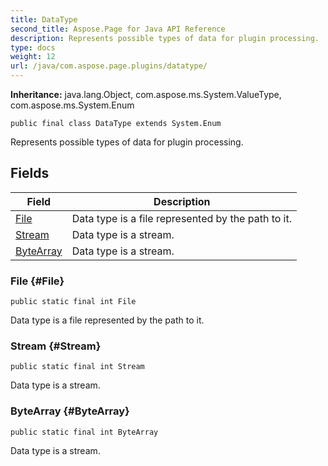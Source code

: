 ```yaml
---
title: DataType
second_title: Aspose.Page for Java API Reference
description: Represents possible types of data for plugin processing.
type: docs
weight: 12
url: /java/com.aspose.page.plugins/datatype/
---
```

**Inheritance:**
java.lang.Object, com.aspose.ms.System.ValueType, com.aspose.ms.System.Enum
```
public final class DataType extends System.Enum
```

Represents possible types of data for plugin processing.
## Fields

| Field | Description |
| --- | --- |
| [File](#File) | Data type is a file represented by the path to it. |
| [Stream](#Stream) | Data type is a stream. |
| [ByteArray](#ByteArray) | Data type is a stream. |
### File {#File}
```
public static final int File
```


Data type is a file represented by the path to it.

### Stream {#Stream}
```
public static final int Stream
```


Data type is a stream.

### ByteArray {#ByteArray}
```
public static final int ByteArray
```


Data type is a stream.

